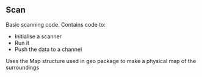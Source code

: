 ## Scan
Basic scanning code. Contains code to:

* Initialise a scanner
* Run it
* Push the data to a channel

Uses the Map structure used in geo package to make a physical map of the surroundings
